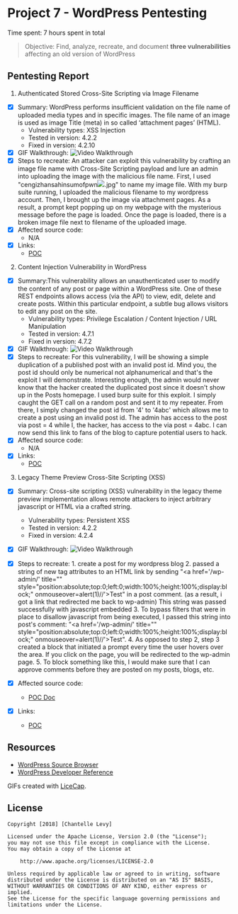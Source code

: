 # Project 7 - WordPress Pentesting

Time spent: 7 hours spent in total

> Objective: Find, analyze, recreate, and document **three vulnerabilities** affecting an old version of WordPress

## Pentesting Report

1. Authenticated Stored Cross-Site Scripting via Image Filename
  - [x] Summary: WordPress performs insufficient validation on the file name of uploaded media types and in specific images. The file name of an image is used as image Title (meta) in so called ‘attachment pages’ (HTML).
    - Vulnerability types: XSS Injection
    - Tested in version: 4.2.2
    - Fixed in version: 4.2.10
  - [x] GIF Walkthrough: <img src='http://i.imgur.com/fcrgaxe.gif' title='Video Walkthrough' width='' alt='Video Walkthrough' />
  - [x] Steps to recreate: An attacker can exploit this vulnerability by crafting an image file name with Cross-Site Scripting payload and lure an admin into uploading the image with the malicious file name. First, I used "cengizhansahinsumofpwn<img src=a onerror=alert(document.cookie)>.jpg" to name my image file. With my burp suite running, I uploaded the malicious filename to my wordpress account. Then, I brought up the image via attachment pages. As a result, a prompt kept popping up on my webpage with the mysterious message before the page is loaded. Once the page is loaded, there is a broken image file next to filename of the uploaded image.
  - [x] Affected source code:
    - N/A
  - [x] Links:
    - [POC](https://sumofpwn.nl/advisory/2016/persistent_cross_site_scripting_vulnerability_in_wordpress_due_to_unsafe_processing_of_file_names.html)

2. Content Injection Vulnerability in WordPress
  - [x] Summary:This vulnerability allows an unauthenticated user to modify the content of any post or page within a WordPress site. One of these REST endpoints allows access (via the API) to view, edit, delete and create posts. Within this particular endpoint, a subtle bug allows visitors to edit any post on the site.
    - Vulnerability types: Privilege Escalation / Content Injection / URL Manipulation
    - Tested in version: 4.7.1
    - Fixed in version: 4.7.2
  - [x] GIF Walkthrough: <img src='http://i.imgur.com/c27HX7Y.gif' title='Video Walkthrough' width='' alt='Video Walkthrough' />
  - [x] Steps to recreate: For this vulnerability, I will be showing a simple duplication of a published post with an invalid post id. Mind you, the post id should only be numerical not alphanumerical and that's the exploit I will demonstrate. Interesting enough, the admin would never know that the hacker created the duplicated post since it doesn't show up in the Posts homepage. I used burp suite for this exploit. I simply caught the GET call on a random post and sent it to my repeater. From there, I simply changed the post id from '4' to '4abc' which allows me to create a post using an invalid post id. The admin has access to the post via post = 4 while I, the hacker, has access to the via post = 4abc. I can now send this link to fans of the blog to capture potential users to hack.
  - [x] Affected source code:
    - N/A
  - [x] Links:
    - [POC](https://blog.sucuri.net/2017/02/content-injection-vulnerability-wordpress-rest-api.html)

3. Legacy Theme Preview Cross-Site Scripting (XSS)
  - [x] Summary: Cross-site scripting (XSS) vulnerability in the legacy theme preview implementation allows remote attackers to inject arbitrary javascript or HTML via a crafted string.
    - Vulnerability types: Persistent XSS
    - Tested in version: 4.2.2
    - Fixed in version: 4.2.4
  - [x] GIF Walkthrough: <img src='http://i.imgur.com/4Ol6tKQ.gif' title='Video Walkthrough' width='' alt='Video Walkthrough' />
  - [x] Steps to recreate:
        1. create a post for my wordpress blog
        2. passed a string of new tag attributes to an HTML link by sending "<a href='/wp-admin/' title="" style="position:absolute;top:0;left:0;width:100%;height:100%;display:block;" onmouseover=alert(1)//'>Test</a>" in a post comment. (as a result, i got a link that redirected me back to wp-admin) This string was passed successfully with javascript embedded
        3. To bypass filters that were in place to disallow javascript from being executed, I passed this string into post's comment: "<a href='/wp-admin/' title="" style="position:absolute;top:0;left:0;width:100%;height:100%;display:block;" onmouseover=alert(1)//'>Test</a>".
        4. As opposed to step 2, step 3 created a block that initiated a prompt every time the user hovers over the area. If you click on the page, you will be redirected to the wp-admin page.
        5. To block something like this, I would make sure that I can approve comments before they are posted on my posts, blogs, etc.

  - [x] Affected source code:
    - [POC Doc](https://core.trac.wordpress.org/changeset/33549)
  - [x] Links:
    - [POC](https://blog.sucuri.net/2015/08/persistent-xss-vulnerability-in-wordpress-explained.html)

## Resources

- [WordPress Source Browser](https://core.trac.wordpress.org/browser/)
- [WordPress Developer Reference](https://developer.wordpress.org/reference/)

GIFs created with [LiceCap](http://www.cockos.com/licecap/).

## License

    Copyright [2018] [Chantelle Levy]

    Licensed under the Apache License, Version 2.0 (the "License");
    you may not use this file except in compliance with the License.
    You may obtain a copy of the License at

        http://www.apache.org/licenses/LICENSE-2.0

    Unless required by applicable law or agreed to in writing, software
    distributed under the License is distributed on an "AS IS" BASIS,
    WITHOUT WARRANTIES OR CONDITIONS OF ANY KIND, either express or implied.
    See the License for the specific language governing permissions and
    limitations under the License.
